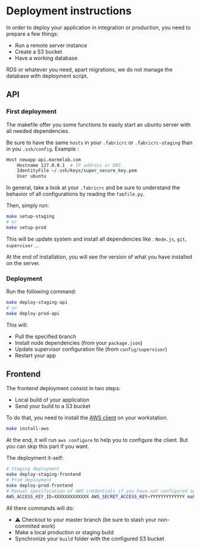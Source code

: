 # Deployment instructions

In order to deploy your application in integration or production, you need to prepare a few things:

- Run a remote server instance
- Create a S3 bucket
- Have a working database

RDS or whatever you need, apart migrations, we do not manage the database with deployment script.


## API

### First deployment

The makefile offer you some functions to easily start an ubuntu server with all needed dependencies.

Be sure to have the same `hosts` in your `.fabricrc` or `.fabricrc-staging` than in you `.ssh/config`.
Example :
```bash
Host newapp-api.marmelab.com
    Hostname 127.0.0.1  # IP address or DNS
    IdentityFile ~/.ssh/keys/super_secure_key.pem
    User ubuntu
```

In general, take a look at your `.fabricrc` and be sure to understand the behavior of all configurations by reading the `fabfile.py`.

Then, simply run:
```bash
make setup-staging
# or
make setup-prod
```

This will be update system and install all dependencies like : `Node.js`, `git`, `supervisor` ...

At the end of installation, you will see the version of what you have installed on the server.

### Deployment

Run the following command:
```bash
make deploy-staging-api
# or
make deploy-prod-api
```

This will:
- Pull the specified branch
- Install node dependencies (from your `package.json`)
- Update supervisor configuration file (from `config/supervisor`)
- Restart your app


## Frontend

The frontend deployment consist in two steps:
- Local build of your application
- Send your build to a S3 bucket

To do that, you need to install the [AWS client](https://aws.amazon.com/cli/) on your workstation.
```bash
make install-aws
```

At the end, it will run `aws configure` to help you to configure the client. But you can skip this part if you want.

The deployment it-self:
```bash
# Staging deployment
make deploy-staging-frontend
# Prod deployment
make deploy-prod-frontend
# Manual specification of AWS credentials if you have not configured aws-cli
AWS_ACCESS_KEY_ID=XXXXXXXXXXXXX AWS_SECRET_ACCESS_KEY=YYYYYYYYYYYYY make deploy-prod-frontend
```

All there commands will do:
- :warning: Checkout to your master branch (be sure to stash your non-commited work)
- Make a local production or staging build
- Synchronize your `build` folder with the configured S3 bucket

